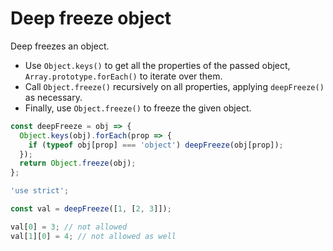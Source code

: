 # Deep freeze object

Deep freezes an object.

* Use `Object.keys()` to get all the properties of the passed object, `Array.prototype.forEach()` to iterate over them.
* Call `Object.freeze()` recursively on all properties, applying `deepFreeze()` as necessary.
* Finally, use `Object.freeze()` to freeze the given object.

```js
const deepFreeze = obj => {
  Object.keys(obj).forEach(prop => {
    if (typeof obj[prop] === 'object') deepFreeze(obj[prop]);
  });
  return Object.freeze(obj);
};
```

```js
'use strict';

const val = deepFreeze([1, [2, 3]]);

val[0] = 3; // not allowed
val[1][0] = 4; // not allowed as well
```
